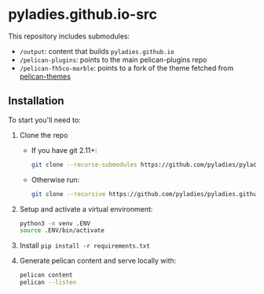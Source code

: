 # pyladies.github.io-src

This repository includes submodules:

- `/output`: content that builds `pyladies.github.io`
- `/pelican-plugins`: points to the main pelican-plugins repo
- `/pelican-fh5co-marble`: points to a fork of the theme fetched from [pelican-themes](http://www.pelicanthemes.com/)

## Installation

To start you'll need to:

1. Clone the repo

   - If you have git 2.11+:
     ```bash
     git clone --recurse-submodules https://github.com/pyladies/pyladies.github.io-src
     ```
   - Otherwise run:
     ```bash
     git clone --recursive https://github.com/pyladies/pyladies.github.io-src
     ```

2. Setup and activate a virtual environment:
   ```bash
   python3 -m venv .ENV
   source .ENV/bin/activate
   ```

3. Install `pip install -r requirements.txt`

4. Generate pelican content and serve locally with:
   ```bash
   pelican content
   pelican --listen
   ```
